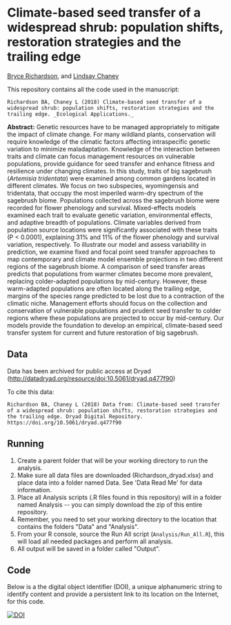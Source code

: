 # Climate-based seed transfer of a widespread shrub: population shifts, restoration strategies and the trailing edge

[Bryce Richardson](http://www.fs.fed.us/rmrs-beta/people/richardson-bryce), and [Lindsay Chaney](http://www.lindsaychaney.com)

This repository contains all the code used in the manuscript:
```
Richardson BA, Chaney L (2018) Climate-based seed transfer of a widespread shrub: population shifts, restoration strategies and the trailing edge. _Ecological Applications._
```

**Abstract:** Genetic resources have to be managed appropriately to mitigate the impact of climate change. For many wildland plants, conservation will require knowledge of the climatic factors affecting intraspecific genetic variation to minimize maladaptation. Knowledge of the interaction between traits and climate can focus management resources on vulnerable populations, provide guidance for seed transfer and enhance fitness and resilience under changing climates. In this study, traits of big sagebrush (_Artemisia tridentata_) were examined among common gardens located in different climates. We focus on two subspecies, wyomingensis and tridentata, that occupy the most imperiled warm-dry spectrum of the sagebrush biome. Populations collected across the sagebrush biome were recorded for flower phenology and survival. Mixed-effects models examined each trait to evaluate genetic variation, environmental effects, and adaptive breadth of populations. Climate variables derived from population source locations were significantly associated with these traits (P < 0.0001), explaining 31% and 11% of the flower phenology and survival variation, respectively. To illustrate our model and assess variability in prediction, we examine fixed and focal point seed transfer approaches to map contemporary and climate model ensemble projections in two different regions of the sagebrush biome. A comparison of seed transfer areas predicts that populations from warmer climates become more prevalent, replacing colder-adapted populations by mid-century. However, these warm-adapted populations are often located along the trailing edge, margins of the species range predicted to be lost due to a contraction of the climatic niche. Management efforts should focus on the collection and conservation of vulnerable populations and prudent seed transfer to colder regions where these populations are projected to occur by mid-century. Our models provide the foundation to develop an empirical, climate-based seed transfer system for current and future restoration of big sagebrush.

## Data

Data has been archived for public access at Dryad (http://datadryad.org/resource/doi:10.5061/dryad.q477f90)

To cite this data:

```
Richardson BA, Chaney L (2018) Data from: Climate-based seed transfer of a widespread shrub: population shifts, restoration strategies and the trailing edge. Dryad Digital Repository. https://doi.org/10.5061/dryad.q477f90
```

## Running

1) Create a parent folder that will be your working directory to run the analysis.
2) Make sure all data files are downloaded (Richardson_dryad.xlsx) and place data into a 
folder named Data. See 'Data Read Me' for data information.
3) Place all Analysis scripts (.R files found in this repository) will in a folder 
named Analysis -- you can simply download the zip of this entire repository. 
4) Remember, you need to set your working directory to the location that contains 
the folders "Data" and "Analysis".
5) From your R console, source the Run All script (`Analysis/Run_All.R`), this will 
load all needed packages and perform all analysis.
6) All output will be saved in a folder called "Output".

## Code

Below is a the digital object identifier (DOI), a unique alphanumeric string to identify content and provide a persistent link to its location on the Internet, for this code.

[![DOI](https://zenodo.org/badge/94641785.svg)](https://zenodo.org/badge/latestdoi/94641785)